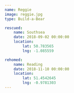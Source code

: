 ```yaml
---
name: Reggie
image: reggie.jpg
type: Build-a-Bear

rescued:
    name: Southsea
    date: 2018-09-02 00:00:00
    location:
        lat: 50.783565
        lng: -1.085559

rehomed:
    name: Reading
    date: 2018-11-10 00:00:00
    location:
        lat: 51.4542645
        lng: -0.9781303
---
```

